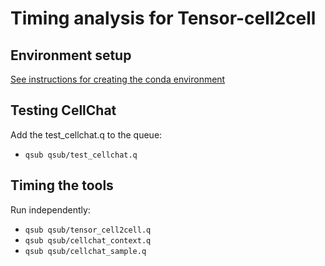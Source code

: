 # Timing analysis for Tensor-cell2cell

## Environment setup

[See instructions for creating the conda environment](./env_setup/README.md)

## Testing CellChat

Add the test_cellchat.q to the queue:

- ```qsub qsub/test_cellchat.q```

## Timing the tools

Run independently:

- ```qsub qsub/tensor_cell2cell.q```
- ```qsub qsub/cellchat_context.q```
- ```qsub qsub/cellchat_sample.q```

